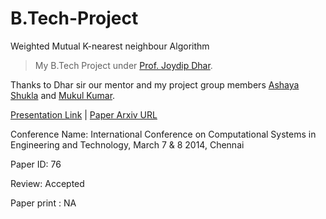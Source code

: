 # B.Tech-Project
Weighted Mutual K-nearest neighbour Algorithm

> My B.Tech Project under [Prof. Joydip Dhar](https://sites.google.com/site/joydipdhariiitmg/). 

Thanks to Dhar sir our mentor and my project group members [Ashaya Shukla](https://www.linkedin.com/in/ashaya-shukla-0b63528a/) and [Mukul Kumar](https://www.linkedin.com/in/mukul-kumar-460aa838/).


[Presentation Link](https://docs.google.com/presentation/d/1C00HLW8MezByDuMc4nB2r_y2FYNmWaH7x7LM-pgsTx8/embed?start=false&loop=true&delayms=3000&slide=id.p3) | [Paper Arxiv URL](https://arxiv.org/abs/2005.08640)

Conference Name: International Conference on Computational Systems in Engineering and Technology, March 7 & 8 2014, Chennai

Paper ID: 76

Review: Accepted

Paper print : NA


